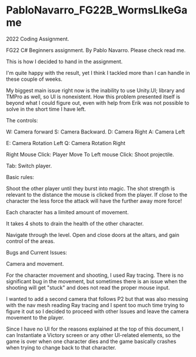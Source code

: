 # PabloNavarro_FG22B_WormsLIkeGame
2022 Coding Assignment. 

FG22 C# Beginners assignment. By Pablo Navarro. Please check read me.

This is how I decided to hand in the assignment.

I'm quite happy with the result, yet I think I tackled more than I can handle in these couple of weeks.

My biggest main issue right now is the inability to use Unity.UI; library and TMPro as well, so UI is nonexistent. How this problem presented itself is beyond what I could figure out, even with help from Erik was not possible to solve in the short time I have left.

The controls:

W: Camera forward S: Camera Backward. D: Camera Right A: Camera Left

E: Camera Rotation Left Q: Camera Rotation Right

Right Mouse Click: Player Move To Left mouse Click: Shoot projectile.

Tab: Switch player.

Basic rules:

Shoot the other player until they burst into magic. The shot strength is relevant to the distance the mouse is clicked from the player. If close to the character the less force the attack will have the further away more force!

Each character has a limited amount of movement.

It takes 4 shots to drain the health of the other character.

Navigate through the level. Open and close doors at the altars, and gain control of the areas.

Bugs and Current Issues:

Camera and movement.

For the character movement and shooting, I used Ray tracing. There is no significant bug in the movement, but sometimes there is an issue when the shooting will get "stuck" and does not read the proper mouse input.

I wanted to add a second camera that follows P2 but that was also messing with the nav mesh reading Ray tracing and I spent too much time trying to figure it out so I decided to proceed with other Issues and leave the camera movement to the player.

Since I have no UI for the reasons explained at the top of this document, I can Instantiate a Victory screen or any other UI-related elements, so the game is over when one character dies and the game basically crashes when trying to change back to that character.
